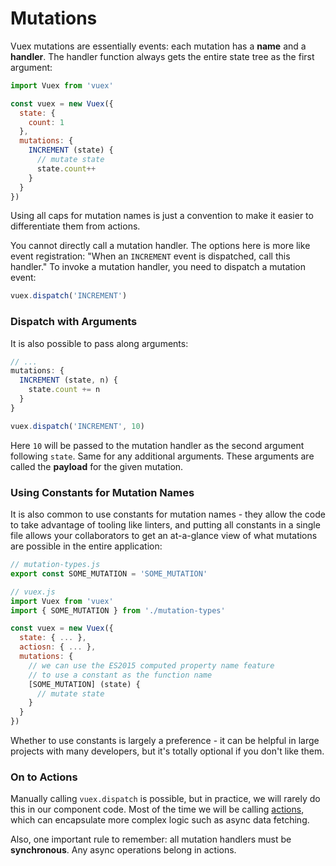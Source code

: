 # Mutations

Vuex mutations are essentially events: each mutation has a **name** and a **handler**. The handler function always gets the entire state tree as the first argument:

``` js
import Vuex from 'vuex'

const vuex = new Vuex({
  state: {
    count: 1
  },
  mutations: {
    INCREMENT (state) {
      // mutate state
      state.count++
    }
  }
})
```

Using all caps for mutation names is just a convention to make it easier to differentiate them from actions.

You cannot directly call a mutation handler. The options here is more like event registration: "When an `INCREMENT` event is dispatched, call this handler." To invoke a mutation handler, you need to dispatch a mutation event:

``` js
vuex.dispatch('INCREMENT')
```

### Dispatch with Arguments

It is also possible to pass along arguments:

``` js
// ...
mutations: {
  INCREMENT (state, n) {
    state.count += n
  }
}
```
``` js
vuex.dispatch('INCREMENT', 10)
```

Here `10` will be passed to the mutation handler as the second argument following `state`. Same for any additional arguments. These arguments are called the **payload** for the given mutation.

### Using Constants for Mutation Names

It is also common to use constants for mutation names - they allow the code to take advantage of tooling like linters, and putting all constants in a single file allows your collaborators to get an at-a-glance view of what mutations are possible in the entire application:

``` js
// mutation-types.js
export const SOME_MUTATION = 'SOME_MUTATION'
```

``` js
// vuex.js
import Vuex from 'vuex'
import { SOME_MUTATION } from './mutation-types'

const vuex = new Vuex({
  state: { ... },
  actiosn: { ... },
  mutations: {
    // we can use the ES2015 computed property name feature
    // to use a constant as the function name
    [SOME_MUTATION] (state) {
      // mutate state
    }
  }
})
```

Whether to use constants is largely a preference - it can be helpful in large projects with many developers, but it's totally optional if you don't like them.

### On to Actions

Manually calling `vuex.dispatch` is possible, but in practice, we will rarely do this in our component code. Most of the time we will be calling [actions](actions.md), which can encapsulate more complex logic such as async data fetching.

Also, one important rule to remember: all mutation handlers must be **synchronous**. Any async operations belong in actions.
